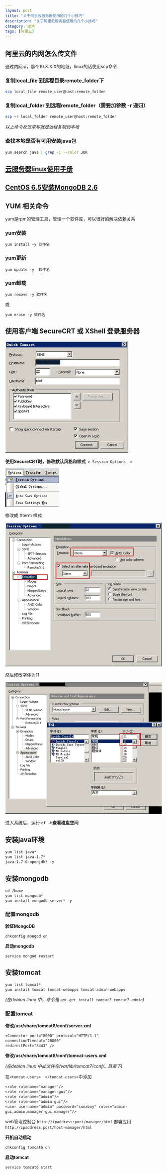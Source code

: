 ```yaml
---
layout: post
title: "关于阿里云服务器使用的几个小技巧"
description: "关于阿里云服务器使用的几个小技巧"
category: 技术
tags: [阿里云]
---
```


## **阿里云的内网怎么传文件**

通过内网ip，那个10.X.X.X的地址，linux的话使用scp命令

### 复制local_file 到远程目录remote_folder下 

```bash
scp local_file remote_user@host:remote_folder 
```

### 复制local_folder 到远程remote_folder（需要加参数 -r 递归） 

```bash
scp –r local_folder remote_user@host:remote_folder 
```

*以上命令反过来写就是远程复制到本地*

### 查找本地是否有可用安装java包

```bash
yum search java | grep -i --color JDK
```

## [云服务器linux使用手册](http://bbs.aliyun.com/read/130069.html?spm=5176.7189909.0.0.GGK1f2)

## [CentOS 6.5安装MongoDB 2.6](http://blog.csdn.net/chszs/article/details/23392487)

## YUM 相关命令

yum是rpm的管理工具，管理一个软件库，可以很好的解决依赖关系   

### yum安装

	yum install -y 软件名

### yum更新
   
	yum update -y  软件名
 
### yum卸载
   
	yum remove -y 软件名
   
或
   
	yum erase -y 软件名


## 使用客户端 SecureCRT 或 XShell 登录服务器

![客户端 登录](/assets/images/tips_aliyun/client_login.png)

**使用SecureCRT时，修改默认风格和样式**`-> Session Options -> `
  
![样式](/assets/images/tips_aliyun/secureCRT_style.png)

修改成 Xterm 样式

![Xterm](/assets/images/tips_aliyun/xterm_style.png)
  
然后修改字体为11

![字体](/assets/images/tips_aliyun/sesstion_font.png)

进入系统后，运行 `df -h`**查看磁盘空间**
  
## 安装java环境
```
yum list java*
yum list java-1.7*
java-1.7.0-openjdk* -y
```

## 安装mongodb
```
cd /home
yum list mongodb*
yum install mongodb-server* -y
```

### 配置mongodb
**验证MongoDB**

	chkconfig mongod on

**启动mongodb**

	service mongod restart

## 安装tomcat

	yum list tomcat*
	yum install tomcat tomcat-webapps tomcat-admin-webapps

*(在debian linux 中，命令是 `apt-get install tomcat7 tomcat7-admin`)*

### 配置tomcat

**修改/usr/share/tomcat6/conf/server.xml**


	<Connector port="8000" protocol="HTTP/1.1"
	connectionTimeout="20000"
	redirectPort="8443" />


**修改/usr/share/tomcat6/conf/tomcat-users.xml**

*(在debian linux 中此文件在/var/lib/tomcat7/conf/...目录下)*

在`<tomcat-users>  </tomcat-users>`中添加

	<role rolename="manager"/>
	<role rolename="manager-gui"/>
	<role rolename="admin"/>
	<role rolename="admin-gui"/>
	<user username="admin" password="sunxboy" roles="admin-gui,admin,manager-gui,manager"/>

web管理控制台 `http://ipaddress:port/manager/html`
部署应用 `http://ipaddress:port/host-manager/html`

**开机自动启动**

	chkconfig tomcat6 on

**启动tomcat**

	service tomcat6 start
